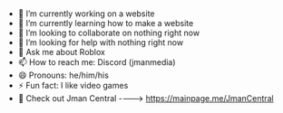 ### 
- 🔭 I’m currently working on a website
- 🌱 I’m currently learning how to make a website
- 👯 I’m looking to collaborate on nothing right now
- 🤔 I’m looking for help with nothing right now
- 💬 Ask me about Roblox
- 📫 How to reach me: Discord (jmanmedia)
- 😄 Pronouns: he/him/his
- ⚡ Fun fact: I like video games
- 🔗 Check out Jman Central ----> https://mainpage.me/JmanCentral

